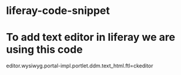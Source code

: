 # liferay-code-snippet

# To add text editor in liferay we are using this code
editor.wysiwyg.portal-impl.portlet.ddm.text_html.ftl=ckeditor
